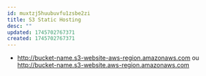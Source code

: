```yaml
---
id: muxtzj5huubuvfu1zsbe2zi
title: S3 Static Hosting
desc: ""
updated: 1745702767371
created: 1745702767371
---
```


- http://bucket-name.s3-website-aws-region.amazonaws.com ou http://bucket-name.s3-website.aws-region.amazonaws.com

